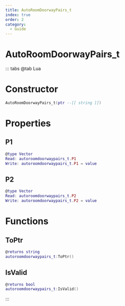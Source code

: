 ```yaml
---
title: AutoRoomDoorwayPairs_t
index: true
order: 2
category:
  - Guide
---
```


# AutoRoomDoorwayPairs_t

::: tabs
@tab Lua
# Constructor
```lua
AutoRoomDoorwayPairs_t(ptr --[[ string ]])
```
# Properties
## P1 
```lua
@type Vector
Read: autoroomdoorwaypairs_t.P1
Write: autoroomdoorwaypairs_t.P1 = value
```
## P2 
```lua
@type Vector
Read: autoroomdoorwaypairs_t.P2
Write: autoroomdoorwaypairs_t.P2 = value
```
# Functions
## ToPtr
```lua
@returns string
autoroomdoorwaypairs_t:ToPtr()
```
## IsValid
```lua
@returns bool
autoroomdoorwaypairs_t:IsValid()
```

:::
